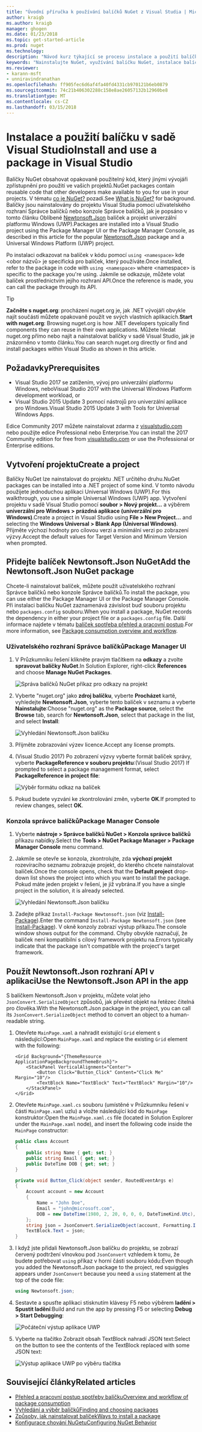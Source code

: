 ```yaml
---
title: "Úvodní příručka k používání balíčků NuGet z Visual Studia | Microsoft Docs"
author: kraigb
ms.author: kraigb
manager: ghogen
ms.date: 01/23/2018
ms.topic: get-started-article
ms.prod: nuget
ms.technology: 
description: "Návod kurz týkající se procesu instalace a použití balíčku NuGet v sadě Visual Studio projektu."
keywords: "Nainstalujte NuGet, využívání balíčku NuGet, instalace balíčků NuGet, odkazů na balíček NuGet, pomocí balíčků NuGet"
ms.reviewer:
- karann-msft
- unniravindranathan
ms.openlocfilehash: ff905fec6d6af4fa40fd4331cb970121b6eb0879
ms.sourcegitcommit: 74c21b406302288c158e8ae26057132b12960be8
ms.translationtype: MT
ms.contentlocale: cs-CZ
ms.lasthandoff: 03/15/2018
---
```

# <a name="install-and-use-a-package-in-visual-studio"></a><span data-ttu-id="35859-104">Instalace a použití balíčku v sadě Visual Studio</span><span class="sxs-lookup"><span data-stu-id="35859-104">Install and use a package in Visual Studio</span></span>

<span data-ttu-id="35859-105">Balíčky NuGet obsahovat opakovaně použitelný kód, který jinými vývojáři zpřístupnění pro použití ve vašich projektů.</span><span class="sxs-lookup"><span data-stu-id="35859-105">NuGet packages contain reusable code that other developers make available to you for use in your projects.</span></span> <span data-ttu-id="35859-106">V tématu [co je NuGet?](../What-is-NuGet.md) pozadí.</span><span class="sxs-lookup"><span data-stu-id="35859-106">See [What is NuGet?](../What-is-NuGet.md) for background.</span></span> <span data-ttu-id="35859-107">Balíčky jsou nainstalovány do projektu Visual Studia pomocí uživatelského rozhraní Správce balíčků nebo konzole Správce balíčků, jak je popsáno v tomto článku Oblíbené [Newtonsoft.Json](https://www.nuget.org/packages/Newtonsoft.Json/) balíček a projekt univerzální platformu Windows (UWP).</span><span class="sxs-lookup"><span data-stu-id="35859-107">Packages are installed into a Visual Studio project using the Package Manager UI or the Package Manager Console, as described in this article for the popular [Newtonsoft.Json](https://www.nuget.org/packages/Newtonsoft.Json/) package and a Universal Windows Platform (UWP) project.</span></span>

<span data-ttu-id="35859-108">Po instalaci odkazovat na balíček v kódu pomocí `using <namespace>` kde \<obor názvů\> je specifická pro balíček, který používáte.</span><span class="sxs-lookup"><span data-stu-id="35859-108">Once installed, refer to the package in code with `using <namespace>` where \<namespace\> is specific to the package you're using.</span></span> <span data-ttu-id="35859-109">Jakmile se odkazuje, můžete volat balíček prostřednictvím jejího rozhraní API.</span><span class="sxs-lookup"><span data-stu-id="35859-109">Once the reference is made, you can call the package through its API.</span></span>

> [!Tip]
> <span data-ttu-id="35859-110">**Začněte s nuget.org**: procházení nuget.org je, jak .NET vývojáři obvykle najít součásti můžete opakovaně použít ve svých vlastních aplikacích.</span><span class="sxs-lookup"><span data-stu-id="35859-110">**Start with nuget.org**: Browsing nuget.org is how .NET developers typically find components they can reuse in their own applications.</span></span> <span data-ttu-id="35859-111">Můžete hledat nuget.org přímo nebo najít a nainstalovat balíčky v sadě Visual Studio, jak je znázorněno v tomto článku.</span><span class="sxs-lookup"><span data-stu-id="35859-111">You can search nuget.org directly or find and install packages within Visual Studio as shown in this article.</span></span>

## <a name="prerequisites"></a><span data-ttu-id="35859-112">Požadavky</span><span class="sxs-lookup"><span data-stu-id="35859-112">Prerequisites</span></span>

- <span data-ttu-id="35859-113">Visual Studio 2017 se zatížením, vývoj pro univerzální platformu Windows, nebo</span><span class="sxs-lookup"><span data-stu-id="35859-113">Visual Studio 2017 with the Universal Windows Platform development workload, or</span></span>
- <span data-ttu-id="35859-114">Visual Studio 2015 Update 3 pomocí nástrojů pro univerzální aplikace pro Windows.</span><span class="sxs-lookup"><span data-stu-id="35859-114">Visual Studio 2015 Update 3 with Tools for Universal Windows Apps.</span></span>

<span data-ttu-id="35859-115">Edice Community 2017 můžete nainstalovat zdarma z [visualstudio.com](https://www.visualstudio.com/) nebo použijte edice Professional nebo Enterprise.</span><span class="sxs-lookup"><span data-stu-id="35859-115">You can install the 2017 Community edition for free from [visualstudio.com](https://www.visualstudio.com/) or use the Professional or Enterprise editions.</span></span>

## <a name="create-a-project"></a><span data-ttu-id="35859-116">Vytvoření projektu</span><span class="sxs-lookup"><span data-stu-id="35859-116">Create a project</span></span>

<span data-ttu-id="35859-117">Balíčky NuGet lze nainstalovat do projektu .NET určitého druhu.</span><span class="sxs-lookup"><span data-stu-id="35859-117">NuGet packages can be installed into a .NET project of some kind.</span></span> <span data-ttu-id="35859-118">V tomto návodu použijete jednoduchou aplikaci Universal Windows (UWP).</span><span class="sxs-lookup"><span data-stu-id="35859-118">For this walkthrough, you use a simple Universal Windows (UWP) app.</span></span> <span data-ttu-id="35859-119">Vytvoření projektu v sadě Visual Studio pomocí **soubor > Nový projekt...**  a výběrem **univerzální pro Windows > prázdná aplikace (univerzální pro Windows)**.</span><span class="sxs-lookup"><span data-stu-id="35859-119">Create a project in Visual Studio using **File > New Project...** and selecting the **Windows Universal > Blank App (Universal Windows)**.</span></span> <span data-ttu-id="35859-120">Přijměte výchozí hodnoty pro cílovou verzi a minimální verzi po zobrazení výzvy.</span><span class="sxs-lookup"><span data-stu-id="35859-120">Accept the default values for Target Version and Minimum Version when prompted.</span></span>

## <a name="add-the-newtonsoftjson-nuget-package"></a><span data-ttu-id="35859-121">Přidejte balíček Newtonsoft.Json NuGet</span><span class="sxs-lookup"><span data-stu-id="35859-121">Add the Newtonsoft.Json NuGet package</span></span>

<span data-ttu-id="35859-122">Chcete-li nainstalovat balíček, můžete použít uživatelského rozhraní Správce balíčků nebo konzole Správce balíčků.</span><span class="sxs-lookup"><span data-stu-id="35859-122">To install the package, you can use either the Package Manager UI or the Package Manager Console.</span></span> <span data-ttu-id="35859-123">Při instalaci balíčku NuGet zaznamenává závislost buď souboru projektu nebo `packages.config` souboru.</span><span class="sxs-lookup"><span data-stu-id="35859-123">When you install a package, NuGet records the dependency in either your project file or a `packages.config` file.</span></span> <span data-ttu-id="35859-124">Další informace najdete v tématu [balíček spotřeba přehled a pracovní postup](../consume-packages/Overview-and-Workflow.md).</span><span class="sxs-lookup"><span data-stu-id="35859-124">For more information, see [Package consumption overview and workflow](../consume-packages/Overview-and-Workflow.md).</span></span>

### <a name="package-manager-ui"></a><span data-ttu-id="35859-125">Uživatelského rozhraní Správce balíčků</span><span class="sxs-lookup"><span data-stu-id="35859-125">Package Manager UI</span></span>

1. <span data-ttu-id="35859-126">V Průzkumníku řešení klikněte pravým tlačítkem na **odkazy** a zvolte **spravovat balíčky NuGet**.</span><span class="sxs-lookup"><span data-stu-id="35859-126">In Solution Explorer, right-click **References** and choose **Manage NuGet Packages**.</span></span>

    ![Správa balíčků NuGet příkaz pro odkazy na projekt](media/QS_Use-02-ManageNuGetPackages.png)

1. <span data-ttu-id="35859-128">Vyberte "nuget.org" jako **zdroj balíčku**, vyberte **Procházet** kartě, vyhledejte **Newtonsoft.Json**, vyberte tento balíček v seznamu a vyberte  **Nainstalujte**:</span><span class="sxs-lookup"><span data-stu-id="35859-128">Choose "nuget.org" as the **Package source**, select the **Browse** tab, search for **Newtonsoft.Json**, select that package in the list, and select **Install**:</span></span>

    ![Vyhledání Newtonsoft.Json balíčku](media/QS_Use-03-NewtonsoftJson.png)

1. <span data-ttu-id="35859-130">Přijměte zobrazování výzev licence.</span><span class="sxs-lookup"><span data-stu-id="35859-130">Accept any license prompts.</span></span>

1. <span data-ttu-id="35859-131">(Visual Studio 2017) Po zobrazení výzvy vyberte formát balíček správy, vyberte **PackageReference v souboru projektu**:</span><span class="sxs-lookup"><span data-stu-id="35859-131">(Visual Studio 2017) If prompted to select a package management format, select **PackageReference in project file**:</span></span>

    ![Výběr formátu odkaz na balíček](media/QS_Use-03b-SelectFormat.png)

1. <span data-ttu-id="35859-133">Pokud budete vyzváni ke zkontrolování změn, vyberte **OK**.</span><span class="sxs-lookup"><span data-stu-id="35859-133">If prompted to review changes, select **OK**.</span></span>

### <a name="package-manager-console"></a><span data-ttu-id="35859-134">Konzola správce balíčků</span><span class="sxs-lookup"><span data-stu-id="35859-134">Package Manager Console</span></span>

1. <span data-ttu-id="35859-135">Vyberte **nástroje > Správce balíčků NuGet > Konzola správce balíčků** příkazu nabídky.</span><span class="sxs-lookup"><span data-stu-id="35859-135">Select the **Tools > NuGet Package Manager > Package Manager Console** menu command.</span></span>

1. <span data-ttu-id="35859-136">Jakmile se otevře se konzola, zkontrolujte, zda **výchozí projekt** rozevíracího seznamu zobrazuje projekt, do kterého chcete nainstalovat balíček.</span><span class="sxs-lookup"><span data-stu-id="35859-136">Once the console opens, check that the **Default project** drop-down list shows the project into which you want to install the package.</span></span> <span data-ttu-id="35859-137">Pokud máte jeden projekt v řešení, je již vybrána.</span><span class="sxs-lookup"><span data-stu-id="35859-137">If you have a single project in the solution, it is already selected.</span></span>

    ![Vyhledání Newtonsoft.Json balíčku](media/QS_Use-08-Console1.png)

1. <span data-ttu-id="35859-139">Zadejte příkaz `Install-Package Newtonsoft.json` (viz [Install-Package](../tools/ps-ref-install-package.md)).</span><span class="sxs-lookup"><span data-stu-id="35859-139">Enter the command `Install-Package Newtonsoft.json` (see [Install-Package](../tools/ps-ref-install-package.md)).</span></span> <span data-ttu-id="35859-140">V okně konzoly zobrazí výstup příkazu.</span><span class="sxs-lookup"><span data-stu-id="35859-140">The console window shows output for the command.</span></span> <span data-ttu-id="35859-141">Chyby obvykle naznačují, že balíček není kompatibilní s cílový framework projektu na.</span><span class="sxs-lookup"><span data-stu-id="35859-141">Errors typically indicate that the package isn't compatible with the project's target framework.</span></span>

## <a name="use-the-newtonsoftjson-api-in-the-app"></a><span data-ttu-id="35859-142">Použít Newtonsoft.Json rozhraní API v aplikaci</span><span class="sxs-lookup"><span data-stu-id="35859-142">Use the Newtonsoft.Json API in the app</span></span>

<span data-ttu-id="35859-143">S balíčkem Newtonsoft.Json v projektu, můžete volat jeho `JsonConvert.SerializeObject` způsobů, jak převést objekt na řetězec čitelná pro člověka.</span><span class="sxs-lookup"><span data-stu-id="35859-143">With the Newtonsoft.Json package in the project, you can call its `JsonConvert.SerializeObject` method to convert an object to a human-readable string.</span></span>

1. <span data-ttu-id="35859-144">Otevřete `MainPage.xaml` a nahradit existující `Grid` element s následující:</span><span class="sxs-lookup"><span data-stu-id="35859-144">Open `MainPage.xaml` and replace the existing `Grid` element with the following:</span></span>

    ```xaml
    <Grid Background="{ThemeResource ApplicationPageBackgroundThemeBrush}">
        <StackPanel VerticalAlignment="Center">
            <Button Click="Button_Click" Content="Click Me" Margin="10"/>
            <TextBlock Name="TextBlock" Text="TextBlock" Margin="10"/>
        </StackPanel>
    </Grid>
    ```

1. <span data-ttu-id="35859-145">Otevřete `MainPage.xaml.cs` souboru (umístěné v Průzkumníku řešení v části `MainPage.xaml` uzlu) a vložte následující kód do `MainPage` konstruktor:</span><span class="sxs-lookup"><span data-stu-id="35859-145">Open the `MainPage.xaml.cs` file (located in Solution Explorer under the `MainPage.xaml` node), and insert the following code inside the `MainPage` constructor:</span></span>

    ```cs
    public class Account
    {
        public string Name { get; set; }
        public string Email { get; set; }
        public DateTime DOB { get; set; }
    }

    private void Button_Click(object sender, RoutedEventArgs e)
    {
        Account account = new Account
        {
            Name = "John Doe",
            Email = "john@microsoft.com",
            DOB = new DateTime(1980, 2, 20, 0, 0, 0, DateTimeKind.Utc),
        };
        string json = JsonConvert.SerializeObject(account, Formatting.Indented);
        TextBlock.Text = json;
    }
    ```

1. <span data-ttu-id="35859-146">I když jste přidali Newtonsoft.Json balíčku do projektu, se zobrazí červený podtržení vlnovkou pod `JsonConvert` vzhledem k tomu, že budete potřebovat `using` příkaz v horní části souboru kódu:</span><span class="sxs-lookup"><span data-stu-id="35859-146">Even though you added the Newtonsoft.Json package to the project, red squiggles appears under `JsonConvert` because you need a `using` statement at the top of the code file:</span></span>

    ```cs
    using Newtonsoft.json;
    ```

1. <span data-ttu-id="35859-147">Sestavte a spusťte aplikaci stisknutím klávesy F5 nebo výběrem **ladění > Spustit ladění**:</span><span class="sxs-lookup"><span data-stu-id="35859-147">Build and run the app by pressing F5 or selecting **Debug > Start Debugging**:</span></span>

    ![Počáteční výstup aplikace UWP](media/QS_Use-06-AppStart.png)

1. <span data-ttu-id="35859-149">Vyberte na tlačítko Zobrazit obsah TextBlock nahradí JSON text:</span><span class="sxs-lookup"><span data-stu-id="35859-149">Select on the button to see the contents of the TextBlock replaced with some JSON text:</span></span>

    ![Výstup aplikace UWP po výběru tlačítka](media/QS_Use-07-AppEnd.png)

## <a name="related-articles"></a><span data-ttu-id="35859-151">Související články</span><span class="sxs-lookup"><span data-stu-id="35859-151">Related articles</span></span>

- [<span data-ttu-id="35859-152">Přehled a pracovní postup spotřeby balíčku</span><span class="sxs-lookup"><span data-stu-id="35859-152">Overview and workflow of package consumption</span></span>](../consume-packages/overview-and-workflow.md)
- [<span data-ttu-id="35859-153">Vyhledání a výběr balíčků</span><span class="sxs-lookup"><span data-stu-id="35859-153">Finding and choosing packages</span></span>](../consume-packages/finding-and-choosing-packages.md)
- [<span data-ttu-id="35859-154">Způsoby, jak nainstalovat balíček</span><span class="sxs-lookup"><span data-stu-id="35859-154">Ways to install a package</span></span>](../consume-packages/ways-to-install-a-package.md)
- [<span data-ttu-id="35859-155">Konfigurace chování NuGetu</span><span class="sxs-lookup"><span data-stu-id="35859-155">Configuring NuGet Behavior</span></span>](../consume-packages/configuring-nuget-behavior.md)
